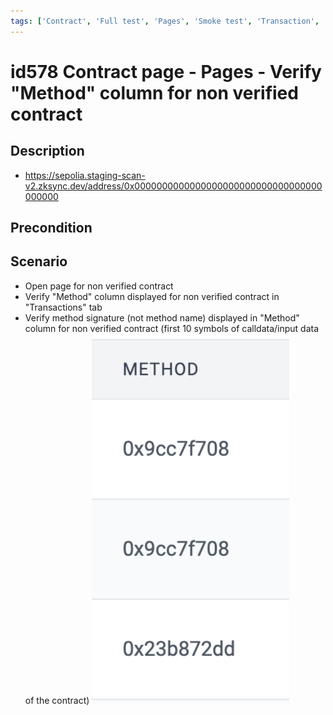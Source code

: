 ```yaml
---
tags: ['Contract', 'Full test', 'Pages', 'Smoke test', 'Transaction', 'Automated']
---
```


# id578 Contract page - Pages - Verify "Method" column for non verified contract

## Description
  - https://sepolia.staging-scan-v2.zksync.dev/address/0x0000000000000000000000000000000000000000

## Precondition


## Scenario
- Open page for non verified contract
- Verify "Method" column displayed for non verified contract in "Transactions" tab
- Verify method signature (not method name) displayed in "Method" column for non verified contract (first 10 symbols of calldata/input data of the contract)
  ![Screenshot](../../../../static/img/Pages/Contracts/id578_1.png)